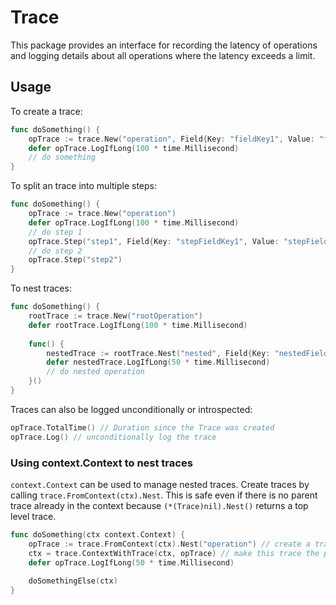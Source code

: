 # Trace

This package provides an interface for recording the latency of operations and logging details
about all operations where the latency exceeds a limit.

## Usage

To create a trace:

```go
func doSomething() {
    opTrace := trace.New("operation", Field{Key: "fieldKey1", Value: "fieldValue1"})
    defer opTrace.LogIfLong(100 * time.Millisecond)
    // do something
}
```

To split an trace into multiple steps:

```go
func doSomething() {
    opTrace := trace.New("operation")
    defer opTrace.LogIfLong(100 * time.Millisecond)
    // do step 1
    opTrace.Step("step1", Field{Key: "stepFieldKey1", Value: "stepFieldValue1"})
    // do step 2
    opTrace.Step("step2")
}
```

To nest traces:

```go
func doSomething() {
    rootTrace := trace.New("rootOperation")
    defer rootTrace.LogIfLong(100 * time.Millisecond)
    
    func() {
        nestedTrace := rootTrace.Nest("nested", Field{Key: "nestedFieldKey1", Value: "nestedFieldValue1"})
        defer nestedTrace.LogIfLong(50 * time.Millisecond)
        // do nested operation
    }()
}
```

Traces can also be logged unconditionally or introspected:

```go
opTrace.TotalTime() // Duration since the Trace was created
opTrace.Log() // unconditionally log the trace
```

### Using context.Context to nest traces

`context.Context` can be used to manage nested traces. Create traces by calling `trace.FromContext(ctx).Nest`. 
This is safe even if there is no parent trace already in the context because `(*(Trace)nil).Nest()` returns
a top level trace.

```go
func doSomething(ctx context.Context) {
    opTrace := trace.FromContext(ctx).Nest("operation") // create a trace, possibly nested
    ctx = trace.ContextWithTrace(ctx, opTrace) // make this trace the parent trace of the context
    defer opTrace.LogIfLong(50 * time.Millisecond)
    
    doSomethingElse(ctx)
}
```